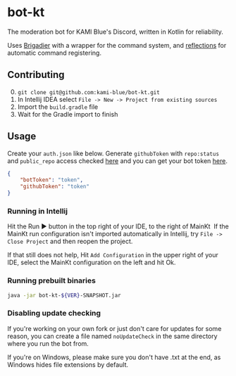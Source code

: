 # bot-kt

The moderation bot for KAMI Blue's Discord, written in Kotlin for reliability. 

Uses [Brigadier](https://github.com/Mojang/brigadier/) with a wrapper for the command system, and [reflections](https://github.com/ronmamo/reflections) for automatic command registering.

## Contributing

0. `git clone git@github.com:kami-blue/bot-kt.git`
1. In Intellij IDEA select `File -> New -> Project from existing sources`
3. Import the `build.gradle` file
4. Wait for the Gradle import to finish

## Usage

Create your `auth.json` like below. Generate `githubToken` with `repo:status` and `public_repo` access checked [here](https://github.com/settings/tokens) and you can get your bot token [here](https://discord.com/developers/applications/BOT_ID_HERE/bot).
```json
{
    "botToken": "token",
    "githubToken": "token"
}
```

### Running in Intellij

Hit the Run ▶️ button in the top right of your IDE, to the right of MainKt
️
If the MainKt run configuration isn't imported automatically in Intellij, try `File -> Close Project` and then reopen the project. 

If that still does not help, Hit `Add Configuration` in the upper right of your IDE, select the MainKt configuration on the left and hit Ok.

### Running prebuilt binaries

```bash
java -jar bot-kt-${VER}-SNAPSHOT.jar
```

### Disabling update checking

If you're working on your own fork or just don't care for updates for some reason, you can create a file named `noUpdateCheck` in the same directory where you run the bot from.

If you're on Windows, please make sure you don't have .txt at the end, as Windows hides file extensions by default.

